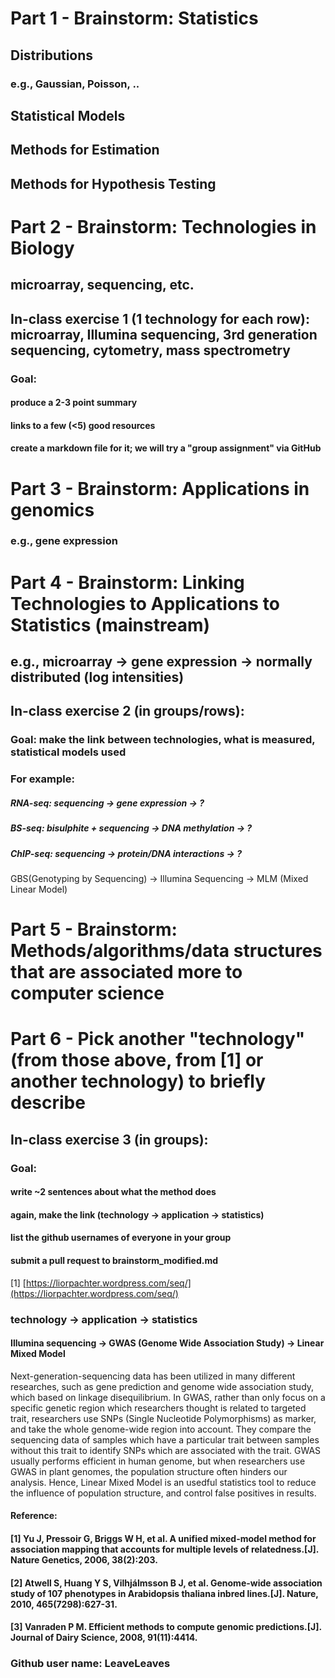 
# Part 1 - Brainstorm: Statistics

## Distributions
### e.g., Gaussian, Poisson, ..

## Statistical Models
## Methods for Estimation
## Methods for Hypothesis Testing

# Part 2 - Brainstorm: Technologies in Biology

## microarray, sequencing, etc.

## In-class exercise 1 (1 technology for each row): microarray, Illumina sequencing, 3rd generation sequencing, cytometry, mass spectrometry

### Goal: 
#### produce a 2-3 point summary
#### links to a few (<5) good resources
#### create a markdown file for it; we will try a "group assignment" via GitHub

# Part 3 - Brainstorm: Applications in genomics 

### e.g., gene expression

# Part 4 - Brainstorm: Linking Technologies to Applications to Statistics (mainstream)

## e.g., microarray -> gene expression -> normally distributed (log intensities)

## In-class exercise 2 (in groups/rows): 
### Goal: make the link between technologies, what is measured, statistical models used
### For example:
##### RNA-seq: sequencing -> gene expression -> ?
##### BS-seq: bisulphite + sequencing -> DNA methylation -> ?
##### ChIP-seq: sequencing -> protein/DNA interactions -> ?

GBS(Genotyping by Sequencing) -> Illumina Sequencing -> MLM (Mixed Linear Model)

# Part 5 - Brainstorm: Methods/algorithms/data structures that are associated more to computer science

# Part 6 - Pick another "technology" (from those above, from [1] or another technology) to briefly describe

## In-class exercise 3 (in groups): 
### Goal: 
#### write ~2 sentences about what the method does
#### again, make the link (technology -> application -> statistics)
#### list the github usernames of everyone in your group
#### submit a pull request to brainstorm_modified.md

[1] [https://liorpachter.wordpress.com/seq/](https://liorpachter.wordpress.com/seq/)

### technology -> application -> statistics
#### Illumina sequencing -> GWAS (Genome Wide Association Study) -> Linear Mixed Model

Next-generation-sequencing data has been utilized in many different researches, such as gene prediction and genome wide association study, which based on linkage disequilibrium. In GWAS, rather than only focus on a specific genetic region which researchers thought is related to targeted trait, researchers use SNPs (Single Nucleotide Polymorphisms) as marker, and take the whole genome-wide region into account. They compare the sequencing data of samples which have a particular trait between samples without this trait to identify SNPs which are associated with the trait. GWAS usually performs efficient in human genome, but when researchers use GWAS in plant genomes, the population structure often hinders our analysis. Hence, Linear Mixed Model is an usedful statistics tool to reduce the influence of population structure, and control false positives in results.

#### Reference:
#### [1] Yu J, Pressoir G, Briggs W H, et al. A unified mixed-model method for association mapping that accounts for multiple levels of relatedness.[J]. Nature Genetics, 2006, 38(2):203.
#### [2] Atwell S, Huang Y S, Vilhjálmsson B J, et al. Genome-wide association study of 107 phenotypes in Arabidopsis thaliana inbred lines.[J]. Nature, 2010, 465(7298):627-31.
#### [3] Vanraden P M. Efficient methods to compute genomic predictions.[J]. Journal of Dairy Science, 2008, 91(11):4414.

### Github user name: LeaveLeaves
